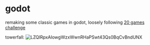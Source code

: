 # godot
remaking some classic games in godot, loosely following [20 games challenge](https://20_games_challenge.gitlab.io/how/)

towerfall:
![LZQlRpxAIowgWzxWwnRHaPSwt43Qs0BqCvBndUNX](https://github.com/DominicHolmes/godot/assets/12633255/6381d0ea-919f-4e9e-afa7-57ae7ecaedb0)
